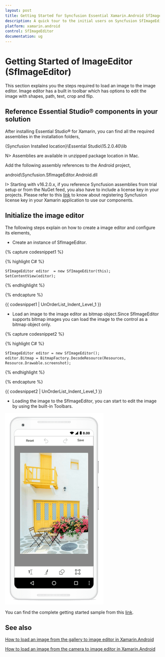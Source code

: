 ```yaml
---
layout: post
title: Getting Started for Syncfusion Essential Xamarin.Android SfImageEditor
description: A quick tour to the initial users on Syncfusion SfImageEditor control for Xamarin.Android  platform and create a demo application.
platform: xamarin.android
control: SfImageEditor
documentation: ug
---
```

# Getting Started of ImageEditor (SfImageEditor)

This section explains you the steps required to load an image to the image editor. Image editor has a built in toolbar which has options to edit the image with shapes, path, text, crop and flip.

## Reference Essential Studio® components in your solution

After installing Essential Studio® for Xamarin, you can find all the required assemblies in the installation folders, 

{Syncfusion Installed location}\Essential Studio\15.2.0.40\lib

N> Assemblies are available in unzipped package location in Mac.

Add the following assembly references to the Android project,

android\Syncfusion.SfImageEditor.Android.dll

I> Starting with v16.2.0.x, if you reference Syncfusion assemblies from trial setup or from the NuGet feed, you also have to include a license key in your projects. Please refer to this [link](https://help.syncfusion.com/common/essential-studio/licensing/license-key) to know about registering Syncfusion license key in your Xamarin application to use our components.

## Initialize the image editor

The following steps explain on how to create a image editor  and configure its elements,

* Create an instance of SfImageEditor.

{% capture codesnippet1 %}

{% highlight C# %}

    SfImageEditor editor  = new SfImageEditor(this);
    SetContentView(editor);

{% endhighlight %}

{% endcapture %}

{{ codesnippet1 | UnOrderList_Indent_Level_1 }} 

* Load an image to the image editor as bitmap object.Since SfImageEditor supports bitmap images you can load the image to the control as a bitmap object only.

{% capture codesnippet2 %}

{% highlight C# %}

    SfImageEditor editor = new SfImageEditor();
    editor.Bitmap = BitmapFactory.DecodeResource(Resources, Resource.Drawable.screenshot);
 
{% endhighlight %}

{% endcapture %}

{{ codesnippet2 | UnOrderList_Indent_Level_1 }} 

* Loading the image to the SfImageEditor, you can start to edit the image by using the built-in Toolbars.

![SfImageEditor](ImageEditor_images/gettingstarted.png)


You can find the complete getting started sample from this [link](https://github.com/SyncfusionExamples/Getting-Started-Sample-of-SfImageEditor-in-Xamarin.Android).

## See also

[How to load an image from the gallery to image editor in Xamarin.Android](https://www.syncfusion.com/kb/7777/how-to-load-an-image-from-gallery-in-imageeditor-xamarin-android)

[How to load an image from the camera to image editor in Xamarin.Android](https://www.syncfusion.com/kb/7775/how-to-load-an-image-from-the-camera-to-image-editor-in-xamarin-android)